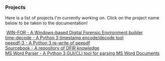### Projects

Here is a list of projects I'm currently working on. Click on the project name below to be taken to the documentation!  

​
[WIN-FOR - A Windows-based Digital Forensic Environment builder​](https://github.com/digitalsleuth/win-for)  
[​time-decode - A Python 3 timestamp encode/decode tool​](https://github.com/digitalsleuth/time_decode)  
[​peepdf-3 - A Python 3 re-write of peepdf​](https://github.com/digitalsleuth/peepdf-3)  
[​Sourcebook - A repository of DFIR knowledge​](https://github.com/digitalsleuth/sourcebook)  
[​MS Word Parser - A Python 3 GUI/CLI tool for parsing MS Word Documents​](https://github.com/jjrboucher/MS-Word-Parser)  
